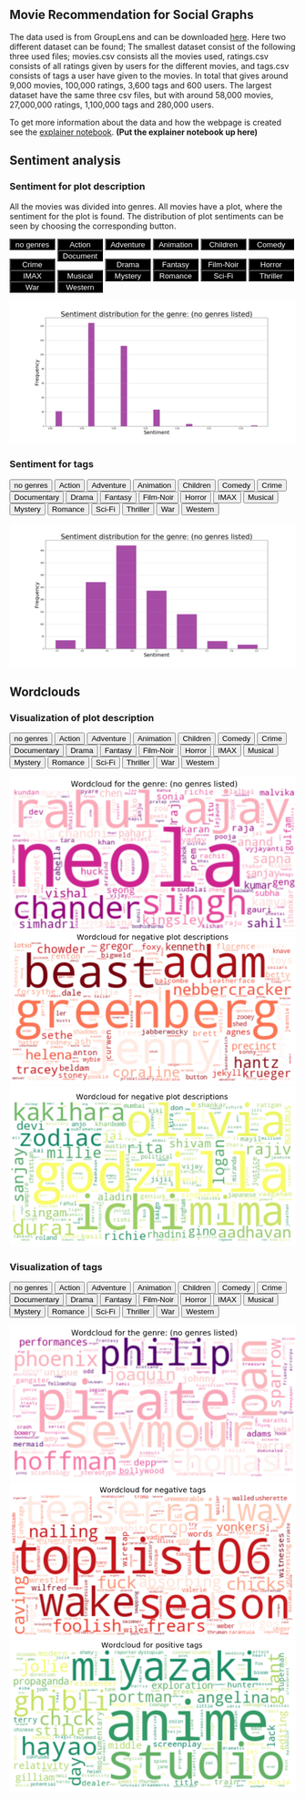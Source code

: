 <html>
<body>
<style>
.button
{
	background-color: black;
	color: white;
	width: 80px;
	height: 20px;
}
</style>
</body>
</html>

<html>
<body>
<style>
  button:hover{background-color:red;}
  button:focus{background-color:red;}
</style>
</body>
</html>




## Movie Recommendation for Social Graphs

The data used is from GroupLens and can be downloaded [here](https://grouplens.org/datasets/movielens/latest/). Here two different dataset can be found; The smallest dataset consist of the following three used files; movies.csv consists all the movies used, ratings.csv consists of all ratings given by users for the different movies, and tags.csv consists of tags a user have given to the movies. In total that gives around 9,000 movies, 100,000 ratings, 3,600 tags and 600 users. The largest dataset have the same three csv files, but with around 58,000 movies, 27,000,000 ratings, 1,100,000 tags and 280,000 users.

To get more information about the data and how the webpage is created see the [explainer notebook](https://nbviewer.jupyter.org). **(Put the explainer notebook up here)**  

## Sentiment analysis

### Sentiment for plot description
All the movies was divided into genres. All movies have a plot, where the sentiment for the plot is found. The distribution of plot sentiments can be seen by choosing the corresponding button.  

<button class="button" onclick="document.getElementById('sentiment_plot').src='images/plot_sentiment_(no genres listed).png'">no genres</button>
<button class="button" onclick="document.getElementById('sentiment_plot').src='images/plot_sentiment_Action.png'">Action</button>
<button class="button" onclick="document.getElementById('sentiment_plot').src='images/plot_sentiment_Adventure.png'">Adventure</button>
<button class="button" onclick="document.getElementById('sentiment_plot').src='images/plot_sentiment_Animation.png'">Animation</button>
<button class="button" onclick="document.getElementById('sentiment_plot').src='images/plot_sentiment_Children.png'">Children</button>
<button class="button" onclick="document.getElementById('sentiment_plot').src='images/plot_sentiment_Comedy.png'">Comedy</button>
<button class="button" onclick="document.getElementById('sentiment_plot').src='images/plot_sentiment_Crime.png'">Crime</button>
<button class="button" onclick="document.getElementById('sentiment_plot').src='images/plot_sentiment_Documentary.png'">Documentary</button>
<button class="button" onclick="document.getElementById('sentiment_plot').src='images/plot_sentiment_Drama.png'">Drama</button>
<button class="button" onclick="document.getElementById('sentiment_plot').src='images/plot_sentiment_Fantasy.png'">Fantasy</button>
<button class="button" onclick="document.getElementById('sentiment_plot').src='images/plot_sentiment_Film-Noir.png'">Film-Noir</button>
<button class="button" onclick="document.getElementById('sentiment_plot').src='images/plot_sentiment_Horror.png'">Horror</button>
<button class="button" onclick="document.getElementById('sentiment_plot').src='images/plot_sentiment_IMAX.png'">IMAX</button>
<button class="button" onclick="document.getElementById('sentiment_plot').src='images/plot_sentiment_Musical.png'">Musical</button>
<button class="button" onclick="document.getElementById('sentiment_plot').src='images/plot_sentiment_Mystery.png'">Mystery</button>
<button class="button" onclick="document.getElementById('sentiment_plot').src='images/plot_sentiment_Romance.png'">Romance</button>
<button class="button" onclick="document.getElementById('sentiment_plot').src='images/plot_sentiment_Sci-Fi.png'">Sci-Fi</button>
<button class="button" onclick="document.getElementById('sentiment_plot').src='images/plot_sentiment_Thriller.png'">Thriller</button>
<button class="button" onclick="document.getElementById('sentiment_plot').src='images/plot_sentiment_War.png'">War</button>
<button class="button" onclick="document.getElementById('sentiment_plot').src='images/plot_sentiment_Western.png'">Western</button>

<img id="sentiment_plot" src="images/plot_sentiment_(no genres listed).png" style="width:600px">

### Sentiment for tags

<button onclick="document.getElementById('sentiment_tag').src='images/tag_sentiment_(no genres listed).png'">no genres</button>
<button onclick="document.getElementById('sentiment_tag').src='images/tag_sentiment_Action.png'">Action</button>
<button onclick="document.getElementById('sentiment_tag').src='images/tag_sentiment_Adventure.png'">Adventure</button>
<button onclick="document.getElementById('sentiment_tag').src='images/tag_sentiment_Animation.png'">Animation</button>
<button onclick="document.getElementById('sentiment_tag').src='images/tag_sentiment_Children.png'">Children</button>
<button onclick="document.getElementById('sentiment_tag').src='images/tag_sentiment_Comedy.png'">Comedy</button>
<button onclick="document.getElementById('sentiment_tag').src='images/tag_sentiment_Crime.png'">Crime</button>
<button onclick="document.getElementById('sentiment_tag').src='images/tag_sentiment_Documentary.png'">Documentary</button>
<button onclick="document.getElementById('sentiment_tag').src='images/tag_sentiment_Drama.png'">Drama</button>
<button onclick="document.getElementById('sentiment_tag').src='images/tag_sentiment_Fantasy.png'">Fantasy</button>
<button onclick="document.getElementById('sentiment_tag').src='images/tag_sentiment_Film-Noir.png'">Film-Noir</button>
<button onclick="document.getElementById('sentiment_tag').src='images/tag_sentiment_Horror.png'">Horror</button>
<button onclick="document.getElementById('sentiment_tag').src='images/tag_sentiment_IMAX.png'">IMAX</button>
<button onclick="document.getElementById('sentiment_tag').src='images/tag_sentiment_Musical.png'">Musical</button>
<button onclick="document.getElementById('sentiment_tag').src='images/tag_sentiment_Mystery.png'">Mystery</button>
<button onclick="document.getElementById('sentiment_tag').src='images/tag_sentiment_Romance.png'">Romance</button>
<button onclick="document.getElementById('sentiment_tag').src='images/tag_sentiment_Sci-Fi.png'">Sci-Fi</button>
<button onclick="document.getElementById('sentiment_tag').src='images/tag_sentiment_Thriller.png'">Thriller</button>
<button onclick="document.getElementById('sentiment_tag').src='images/tag_sentiment_War.png'">War</button>
<button onclick="document.getElementById('sentiment_tag').src='images/tag_sentiment_Western.png'">Western</button>

<img id="sentiment_tag" src="images/tag_sentiment_(no genres listed).png" style="width:600px">

## Wordclouds

### Visualization of plot description

<button onclick="document.getElementById('wordcloud_plot').src='images/plot_wordcloud_(no genres listed).png'">no genres</button>
<button onclick="document.getElementById('wordcloud_plot').src='images/plot_wordcloud_Action.png'">Action</button>
<button onclick="document.getElementById('wordcloud_plot').src='images/plot_wordcloud_Adventure.png'">Adventure</button>
<button onclick="document.getElementById('wordcloud_plot').src='images/plot_wordcloud_Animation.png'">Animation</button>
<button onclick="document.getElementById('wordcloud_plot').src='images/plot_wordcloud_Children.png'">Children</button>
<button onclick="document.getElementById('wordcloud_plot').src='images/plot_wordcloud_Comedy.png'">Comedy</button>
<button onclick="document.getElementById('wordcloud_plot').src='images/plot_wordcloud_Crime.png'">Crime</button>
<button onclick="document.getElementById('wordcloud_plot').src='images/plot_wordcloud_Documentary.png'">Documentary</button>
<button onclick="document.getElementById('wordcloud_plot').src='images/plot_wordcloud_Drama.png'">Drama</button>
<button onclick="document.getElementById('wordcloud_plot').src='images/plot_wordcloud_Fantasy.png'">Fantasy</button>
<button onclick="document.getElementById('wordcloud_plot').src='images/plot_wordcloud_Film-Noir.png'">Film-Noir</button>
<button onclick="document.getElementById('wordcloud_plot').src='images/plot_wordcloud_Horror.png'">Horror</button>
<button onclick="document.getElementById('wordcloud_plot').src='images/plot_wordcloud_IMAX.png'">IMAX</button>
<button onclick="document.getElementById('wordcloud_plot').src='images/plot_wordcloud_Musical.png'">Musical</button>
<button onclick="document.getElementById('wordcloud_plot').src='images/plot_wordcloud_Mystery.png'">Mystery</button>
<button onclick="document.getElementById('wordcloud_plot').src='images/plot_wordcloud_Romance.png'">Romance</button>
<button onclick="document.getElementById('wordcloud_plot').src='images/plot_wordcloud_Sci-Fi.png'">Sci-Fi</button>
<button onclick="document.getElementById('wordcloud_plot').src='images/plot_wordcloud_Thriller.png'">Thriller</button>
<button onclick="document.getElementById('wordcloud_plot').src='images/plot_wordcloud_War.png'">War</button>
<button onclick="document.getElementById('wordcloud_plot').src='images/plot_wordcloud_Western.png'">Western</button>

<img id="wordcloud_plot" src="images/plot_wordcloud_(no genres listed).png" style="width:600px">

<img src="images/neg_plot.png" alt="hi" class="inline"/>

<img src="images/pos_plot.png" alt="hi" class="inline"/>

### Visualization of tags

<button onclick="document.getElementById('wordcloud_tag').src='images/tag_wordcloud_(no genres listed).png'">no genres</button>
<button onclick="document.getElementById('wordcloud_tag').src='images/tag_wordcloud_Action.png'">Action</button>
<button onclick="document.getElementById('wordcloud_tag').src='images/tag_wordcloud_Adventure.png'">Adventure</button>
<button onclick="document.getElementById('wordcloud_tag').src='images/tag_wordcloud_Animation.png'">Animation</button>
<button onclick="document.getElementById('wordcloud_tag').src='images/tag_wordcloud_Children.png'">Children</button>
<button onclick="document.getElementById('wordcloud_tag').src='images/tag_wordcloud_Comedy.png'">Comedy</button>
<button onclick="document.getElementById('wordcloud_tag').src='images/tag_wordcloud_Crime.png'">Crime</button>
<button onclick="document.getElementById('wordcloud_tag').src='images/tag_wordcloud_Documentary.png'">Documentary</button>
<button onclick="document.getElementById('wordcloud_tag').src='images/tag_wordcloud_Drama.png'">Drama</button>
<button onclick="document.getElementById('wordcloud_tag').src='images/tag_wordcloud_Fantasy.png'">Fantasy</button>
<button onclick="document.getElementById('wordcloud_tag').src='images/tag_wordcloud_Film-Noir.png'">Film-Noir</button>
<button onclick="document.getElementById('wordcloud_tag').src='images/tag_wordcloud_Horror.png'">Horror</button>
<button onclick="document.getElementById('wordcloud_tag').src='images/tag_wordcloud_IMAX.png'">IMAX</button>
<button onclick="document.getElementById('wordcloud_tag').src='images/tag_wordcloud_Musical.png'">Musical</button>
<button onclick="document.getElementById('wordcloud_tag').src='images/tag_wordcloud_Mystery.png'">Mystery</button>
<button onclick="document.getElementById('wordcloud_tag').src='images/tag_wordcloud_Romance.png'">Romance</button>
<button onclick="document.getElementById('wordcloud_tag').src='images/tag_wordcloud_Sci-Fi.png'">Sci-Fi</button>
<button onclick="document.getElementById('wordcloud_tag').src='images/tag_wordcloud_Thriller.png'">Thriller</button>
<button onclick="document.getElementById('wordcloud_tag').src='images/tag_wordcloud_War.png'">War</button>
<button onclick="document.getElementById('wordcloud_tag').src='images/tag_wordcloud_Western.png'">Western</button>

<img id="wordcloud_tag" src="images/tag_wordcloud_(no genres listed).png" style="width:600px">

<img src="images/neg_tag.png" alt="hi" class="inline"/>

<img src="images/pos_tag.png" alt="hi" class="inline"/>
